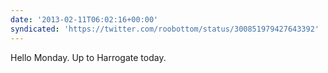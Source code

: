 ```yaml
---
date: '2013-02-11T06:02:16+00:00'
syndicated: 'https://twitter.com/roobottom/status/300851979427643392'
---
```

Hello Monday. Up to Harrogate today.

